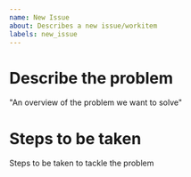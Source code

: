 ```yaml
---
name: New Issue
about: Describes a new issue/workitem
labels: new_issue
---
```


# Describe the problem
"An overview of the problem we want to solve"

# Steps to be taken
Steps to be taken to tackle the problem
